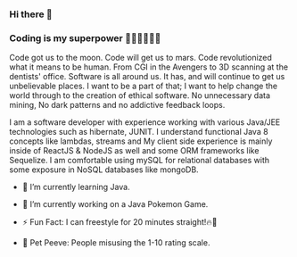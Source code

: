 ### Hi there 👋

### Coding is my superpower 🦸🏾‍♂️🧙🏾‍♂️
Code got us to the moon. Code will get us to mars. Code revolutionized what it means to be human. From CGI in the Avengers to 3D scanning at the dentists' office. Software is all around us. It has, and will continue to get us unbelievable places. I want to be a part of that; I want to help change the world through to the creation of ethical software. No unnecessary data mining, No dark patterns and no addictive feedback loops.  

I am a software developer with experience working with various Java/JEE technologies such as hibernate, JUNIT. I understand functional Java 8 concepts like lambdas, streams and   My client side experience is mainly inside of ReactJS & NodeJS as well and some ORM frameworks like Sequelize. I am comfortable using mySQL for relational databases with some exposure in NoSQL databases like mongoDB. 


- 🌱 I’m currently learning Java.
- 🔭 I’m currently working on a Java Pokemon Game.

- ⚡ Fun Fact: I can freestyle for 20 minutes straight!🔥🎤
- 🐰 Pet Peeve: People misusing the 1-10 rating scale.


